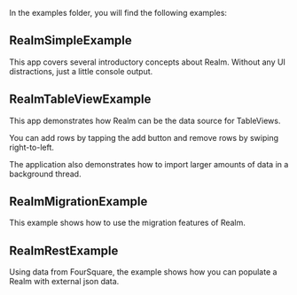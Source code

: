In the examples folder, you will find the following examples:

RealmSimpleExample
-------------------
This app covers several introductory concepts about Realm. Without any UI distractions, just a little console output.


RealmTableViewExample
---------------------
This app demonstrates how Realm can be the data source for TableViews.

You can add rows by tapping the add button and remove rows by swiping right-to-left.

The application also demonstrates how to import larger amounts of data in a background thread.


RealmMigrationExample
---------------------
This example shows how to use the migration features of Realm.


RealmRestExample
----------------
Using data from FourSquare, the example shows how you can populate
a Realm with external json data.

